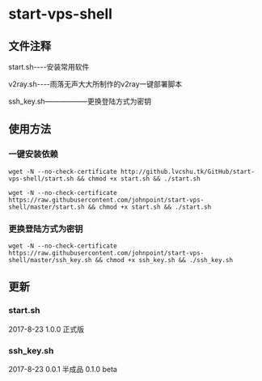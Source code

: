 # start-vps-shell #

## 文件注释 ##

start.sh----安装常用软件

v2ray.sh----雨落无声大大所制作的v2ray一键部署脚本

ssh_key.sh——————更换登陆方式为密钥

## 使用方法 ##

### 一键安装依赖 ###

`wget -N --no-check-certificate http://github.lvcshu.tk/GitHub/start-vps-shell/start.sh && chmod +x start.sh && ./start.sh`

`wget -N --no-check-certificate https://raw.githubusercontent.com/johnpoint/start-vps-shell/master/start.sh && chmod +x start.sh && ./start.sh`

### 更换登陆方式为密钥 ###
`wget -N --no-check-certificate https://raw.githubusercontent.com/johnpoint/start-vps-shell/master/ssh_key.sh && chmod +x ssh_key.sh && ./ssh_key.sh`

## 更新 ##

### start.sh ###
2017-8-23    1.0.0 正式版

### ssh_key.sh ###
2017-8-23    0.0.1 半成品
             0.1.0 beta
